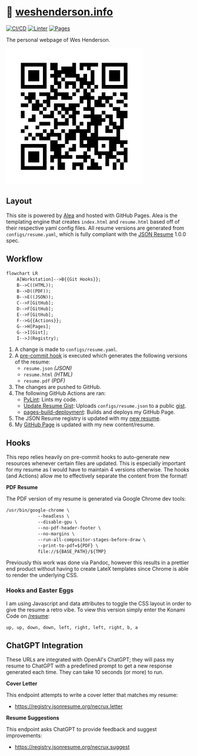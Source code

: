 # 🐧 [weshenderson.info](https://weshenderson.info)
[![CI/CD](https://github.com/weshenderson/weshenderson.github.io/actions/workflows/resume.yml/badge.svg)](https://github.com/weshenderson/weshenderson.github.io/actions/workflows/resume.yml) [![Linter](https://github.com/weshenderson/weshenderson.github.io/actions/workflows/pylint.yml/badge.svg)](https://github.com/weshenderson/weshenderson.github.io/actions/workflows/pylint.yml) [![Pages](https://github.com/weshenderson/weshenderson.github.io/actions/workflows/pages/pages-build-deployment/badge.svg)](https://github.com/weshenderson/weshenderson.github.io/actions/workflows/pages/pages-build-deployment)

The personal webpage of Wes Henderson.

[![resume](assets/images/site_qr.png)](https://weshenderson.info/resumes/resume)

## Layout
This site is powered by [Alea](https://github.com/necrux/alea) and hosted with GitHub Pages. Alea is the templating engine that creates `index.html` and `resume.html` based off of their respective yaml config files. All resume versions are generated from `configs/resume.yaml`, which is fully compliant with the [JSON Resume](https://jsonresume.org/) 1.0.0 spec.

## Workflow

```mermaid
flowchart LR
    A[Workstation]-->B{{Git Hooks}};
    B-->C((HTML));
    B-->D((PDF));
    B-->E((JSON));
    C-->F[GitHub];
    D-->F[GitHub];
    E-->F[GitHub];
    F-->G{{Actions}};
    G-->H[Pages];
    G-->I[Gist];
    I-->J(Registry);
```

1. A change is made to `configs/resume.yaml`.
2. A [pre-commit hook](https://github.com/weshenderson/weshenderson.github.io/blob/main/.hooks/pre-commit) is executed which generates the following versions of the resume:
   * `resume.json` *(JSON)*
   * `resume.html` *(HTML)*
   * `resume.pdf` *(PDF)*
3. The changes are pushed to GitHub.
4. The following GitHub Actions are ran:
   * [PyLint](https://github.com/weshenderson/weshenderson.github.io/actions/workflows/pylint.yml): Lints my code.
   * [Update Resume Gist](https://github.com/weshenderson/weshenderson.github.io/actions/workflows/resume.yml): Uploads `configs/resume.json` to a public [gist](https://gist.github.com/necrux/47c721cc5ac327c7acc1654fb822005b).
   * [pages-build-deployment](https://github.com/weshenderson/weshenderson.github.io/actions/workflows/pages/pages-build-deployment): Builds and deploys my GitHub Page.
5. The JSON Resume registry is updated with my [new resume](https://registry.jsonresume.org/necrux).
6. My [GitHub Page](https://www.weshenderson.info/) is updated with my new content/resume.

## Hooks
This repo relies heavily on pre-commit hooks to auto-generate new resources whenever certain files are updated. This is especially important for my resume as I would have to maintain 4 versions otherwise. The hooks (and Actions) allow me to effectively separate the content from the format!

**PDF Resume**

The PDF version of my resume is generated via Google Chrome dev tools:

```
/usr/bin/google-chrome \
            --headless \
            --disable-gpu \
            --no-pdf-header-footer \
            --no-margins \
            --run-all-compositor-stages-before-draw \
            --print-to-pdf=${PDF} \
            file://${BASE_PATH}/${TMP}
```

Previously this work was done via Pandoc, however this results in a prettier end product without having to create LateX templates since Chrome is able to render the underlying CSS.


### Hooks and Easter Eggs
I am using Javascript and data attributes to toggle the CSS layout in order to give the resume a retro vibe. To view this version simply enter the Konami Code on [/resume](https://www.weshenderson.info/resumes/resume):

```
up, up, down, down, left, right, left, right, b, a
```

## ChatGPT Integration
These URLs are integrated with OpenAI's ChatGPT; they will pass my resume to ChatGPT with a predefined prompt to get a new response generated each time. They can take 10 seconds (or more) to run.

**Cover Letter**

This endpoint attempts to write a cover letter that matches my resume:
* https://registry.jsonresume.org/necrux.letter

**Resume Suggestions**

This endpoint asks ChatGPT to provide feedback and suggest improvements:
* https://registry.jsonresume.org/necrux.suggest
